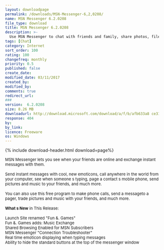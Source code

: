 ```yaml
---
layout: downloadpage
permalink: /downloads/MSN-Messenger-6,2,0208/
name: MSN Messenger 6.2.0208
file_type: download
title: MSN Messenger 6.2.0208
description: >-
  Use MSN Messenger to chat with friends and family, share photos, files, and more
tags: [Chat]
category: Internet
sort_order: 100
rating: 100
changefreq: monthly
priority: 0.5
published: false
create_date: 
modified_date: 03/11/2017
created_by: 
modified_by: 
comments: true
redirect_url: 
### 
version:  6.2.0208
size: 8.26 MB
downloadurl: http://download.microsoft.com/download/a/f/b/afb633a8 ce31 4093 b4de 726b0d03f4eb/Setup.exe
response: 404
by: 
by_link: 
licence: Freeware
os: Windows
---
```


{% include download-header.html download=page%}

<p style="fix-download-text !important">
<p><font size="2"><p>MSN Messenger lets you see when your friends are online and exchange instant messages with them. <br />
<br />
Send instant messages with cool, new emoticons, call anywhere in the world from your computer, see when someone s typing, page a contact s mobile phone, send pictures and music to your friends, and much more. <br />
<br />
You can also use this free program to make phone calls, send a messageto a pager, trade pictures and music with your friends, and much more.<br />
<br />
<strong>What s New</strong> in This Release:<br />
<br />
Launch Site renamed "Fun &amp;. Games"<br />
Fun &amp;. Games adds: Music Exchange <br />
Shared Browsing Enabled for MSN Subscribers<br />
MSN Messenger "Connection Troubleshooter"<br />
Real time emoticon displaying when typing messages <br />
Ability to hide the standard buttons at the top of the messenger window</p></p></p>
